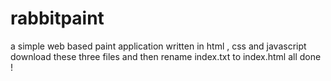 # rabbitpaint
a simple web based paint application written in html , css and javascript
download these three files and then rename index.txt to index.html all done !
